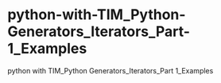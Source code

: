 # python-with-TIM_Python-Generators_Iterators_Part-1_Examples
python with TIM_Python Generators_Iterators_Part 1_Examples
